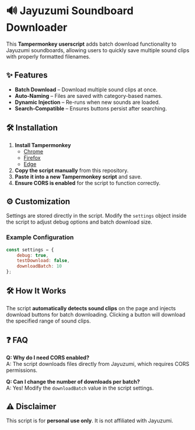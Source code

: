 # 🔊 Jayuzumi Soundboard Downloader

This **Tampermonkey userscript** adds batch download functionality to Jayuzumi soundboards, allowing users to quickly save multiple sound clips with properly formatted filenames.

## ✨ Features

- **Batch Download** – Download multiple sound clips at once.
- **Auto-Naming** – Files are saved with category-based names.
- **Dynamic Injection** – Re-runs when new sounds are loaded.
- **Search-Compatible** – Ensures buttons persist after searching.

## 🛠️ Installation

1. **Install Tampermonkey**
   - [Chrome](https://chrome.google.com/webstore/detail/tampermonkey/dhdgffkkebhmkfjojejmpbldmpobfkfo)
   - [Firefox](https://addons.mozilla.org/en-US/firefox/addon/tampermonkey/)
   - [Edge](https://microsoftedge.microsoft.com/addons/detail/tampermonkey/)
2. **Copy the script manually** from this repository.
3. **Paste it into a new Tampermonkey script** and save.
4. **Ensure CORS is enabled** for the script to function correctly.

## ⚙️ Customization

Settings are stored directly in the script. Modify the `settings` object inside the script to adjust debug options and batch download size.

### Example Configuration

```js
const settings = {
	debug: true,
	testDownload: false,
	downloadBatch: 10
};
```

## 🛠️ How It Works

The script **automatically detects sound clips** on the page and injects download buttons for batch downloading. Clicking a button will download the specified range of sound clips.

## ❓ FAQ

**Q: Why do I need CORS enabled?**  
A: The script downloads files directly from Jayuzumi, which requires CORS permissions.

**Q: Can I change the number of downloads per batch?**  
A: Yes! Modify the `downloadBatch` value in the script settings.

## ⚠️ Disclaimer

This script is for **personal use only**. It is not affiliated with Jayuzumi.
